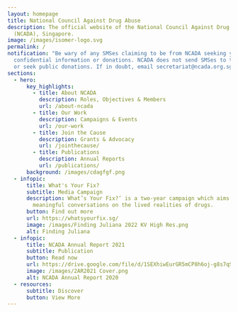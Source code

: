 ```yaml
---
layout: homepage
title: National Council Against Drug Abuse
description: The official website of the National Council Against Drug Abuse
  (NCADA), Singapore.
image: /images/isomer-logo.svg
permalink: /
notification: "Be wary of any SMSes claiming to be from NCADA seeking your
  confidential information or donations. NCADA does not send SMSes to the public
  or seek public donations. If in doubt, email secretariat@ncada.org.sg. "
sections:
  - hero:
      key_highlights:
        - title: About NCADA
          description: Roles, Objectives & Members
          url: /about-ncada
        - title: Our Work
          description: Campaigns & Events
          url: /our-work
        - title: Join the Cause
          description: Grants & Advocacy
          url: /jointhecause/
        - title: Publications
          description: Annual Reports
          url: /publications/
      background: /images/cdagfgf.png
  - infopic:
      title: What's Your Fix?
      subtitle: Media Campaign
      description: What’s Your Fix?’ is a two-year campaign which aims to spark
        meaningful conversations on the lived realities of drugs.
      button: Find out more
      url: https://whatsyourfix.sg/
      image: /images/Finding Juliana 2022 KV High Res.png
      alt: Finding Juliana
  - infopic:
      title: NCADA Annual Report 2021
      subtitle: Publication
      button: Read now
      url: https://drive.google.com/file/d/1SEXhiwEurGR5mCP8h6oj-g8s7qSTIT6H/view?usp=share_link
      image: /images/2AR2021 Cover.png
      alt: NCADA Annual Report 2020
  - resources:
      subtitle: Discover
      button: View More
---
```



